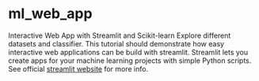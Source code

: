 # ml_web_app
Interactive Web App with Streamlit and Scikit-learn
Explore different datasets and classifier. This tutorial should demonstrate how easy interactive web applications can be build with streamlit. Streamlit lets you create apps for your machine learning projects with simple Python scripts. See official [streamlit website](https://www.streamlit.io/) for more info.
